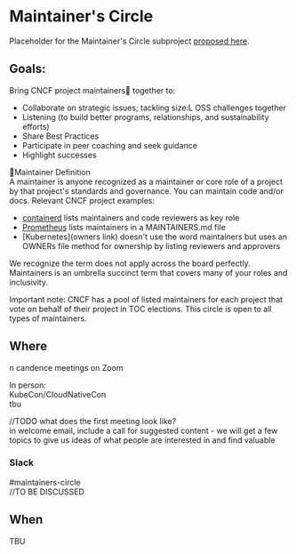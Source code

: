 # Maintainer's Circle

Placeholder for the Maintainer's Circle subproject [proposed here](https://github.com/cncf/sig-contributor-strategy/issues/1).

## Goals:
Bring CNCF project maintainers🔹 together to:
- Collaborate on strategic issues; tackling size:L OSS challenges together
- Listening (to build better programs, relationships, and sustainability efforts)
- Share Best Practices
- Participate in peer coaching and seek guidance  
- Highlight successes

🔹Maintainer Definition  
A maintainer is anyone recognized as a maintainer or core role of a project by
that project's standards and governance. You can maintain code and/or docs.
Relevant CNCF project examples:  
- [containerd](https://github.com/containerd/project/blob/master/GOVERNANCE.md#maintainership) lists maintainers and code reviewers as key role
- [Prometheus](https://github.com/prometheus/prometheus/blob/master/MAINTAINERS.md)
lists maintainers in a MAINTAINERS.md file
- [Kubernetes](owners link)
doesn't use the word maintainers but uses an OWNERs file method for ownership by
listing reviewers and approvers

We recognize the term does not apply across the board perfectly. Maintainers
is an umbrella succinct term that covers many of your roles and inclusivity.

Important note: CNCF has a pool of listed maintainers for each project that vote on behalf of their project in TOC
elections. This circle is open to all types of maintainers.


## Where
n candence meetings on Zoom  

In person:  
KubeCon/CloudNativeCon  
tbu

//TODO what does the first meeting look like?  
in welcome email, include a call for
suggested content - we will get a few topics to give us ideas of what people are
interested in and find valuable  

### Slack

#maintainers-circle  
//TO BE DISCUSSED  

## When  
TBU
